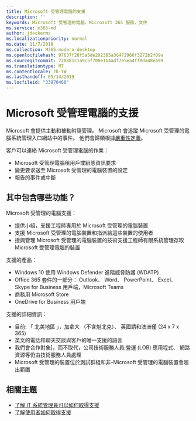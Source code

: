 ```yaml
---
title: Microsoft 受管理電腦的支援
description: ''
keywords: Microsoft 受管理的電腦，Microsoft 365 服務，文件
ms.service: m365-md
author: jdeckerms
ms.localizationpriority: normal
ms.date: 11/7/2018
ms.collection: M365-modern-desktop
ms.openlocfilehash: 97637f28f5a5de292385a36472966f3272b2f09a
ms.sourcegitcommit: 720881c1a9c5f708e1b4adf7e5ea4ff8da48ea99
ms.translationtype: MT
ms.contentlocale: zh-TW
ms.lasthandoff: 05/14/2019
ms.locfileid: "33970460"
---
```

# <a name="support-for-microsoft-managed-desktop"></a>Microsoft 受管理電腦的支援

Microsoft 會提供主動和被動附隨管理。 Microsoft 會追蹤 Microsoft 受管理的電腦系統管理入口網站中的事件。 他們會歸類根據[嚴重性定義](../working-with-managed-desktop/admin-support.md#sev)。

客戶可以連絡 Microsoft 受管理電腦的作業：
- Microsoft 受管理電腦租用戶或組態資訊要求
- 變更要求送至 Microsoft 受管理的電腦裝置的設定
- 報告的事件或中斷

## <a name="whats-included"></a>其中包含哪些功能？

Microsoft 受管理的電腦支援：

- 提供小組，支援工程師專用於 Microsoft 受管理的電腦裝置
- 支援 Microsoft 受管理的電腦裝置和指派給這些裝置的使用者
- 授與管理 Microsoft 受管理的電腦裝置的技術支援工程師有限系統管理存取 Microsoft 受管理電腦的裝置 

支援的產品：

- Windows 10 使用 Windows Defender 進階威脅防護 (WDATP) 
- Office 365 套件的一部分： Outlook、 Word、 PowerPoint、 Excel、 Skype for Business 用戶端，Microsoft Teams 
- 商務用 Microsoft Store 
- OneDrive for Business 用戶端 

支援的詳細資訊：

- 目前: 「 北美地區 」，加拿大 （不含魁北克）、 英國請和澳洲僅 (24 x 7 x 365) 
- 英文的電話和聊天交談與客戶的唯一支援的語言 
- 我們會合作對象]，而不取代，公司技術服務人員;營運 (LOB) 應用程式、 網路資源等仍由技術服務人員處理 
- Microsoft 受管理的裝置位於測試群組和非-Microsoft 受管理的電腦裝置會超出範圍 


## <a name="related-topics"></a>相關主題

- [了解 IT 系統管理員可以如何取得支援](../working-with-managed-desktop/admin-support.md)
- [了解使用者如何取得支援](../working-with-managed-desktop/end-user-support.md)
